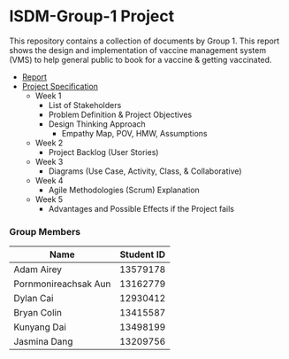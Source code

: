 # ISDM-Group-1 Project

This repository contains a collection of documents by Group 1. This report shows the design and implementation of vaccine management system (VMS) to help general public to book for a vaccine & getting vaccinated.

- [Report](https://github.com/bryancolin/ISDM-Group-1/blob/main/Report.md)
- [Project Specification](https://github.com/bryancolin/ISDM-Group-1/files/6315690/Project.Specification.2021.1.docx)
  - Week 1
    - List of Stakeholders
    - Problem Definition & Project Objectives
    - Design Thinking Approach
      - Empathy Map, POV, HMW, Assumptions
  - Week 2
    - Project Backlog (User Stories)
  - Week 3
    - Diagrams (Use Case, Activity, Class, & Collaborative) 
  - Week 4
    - Agile Methodologies (Scrum) Explanation
  - Week 5  
    - Advantages and Possible Effects if the Project fails

### Group Members

| Name | Student ID |
| ------- | ---------- |
| Adam Airey | 13579178 |
| Pornmonireachsak Aun | 13162779 |
| Dylan Cai | 12930412 |
| Bryan Colin | 13415587 |
| Kunyang Dai | 13498199 |
| Jasmina Dang | 13209756 | 

